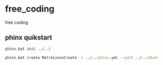 # free_coding
free coding

## phinx quikstart

```cmd
phinx.bat init ../../

phinx.bat create MetroLinesCreate -c ../../phinx.yml --path ../../db/migrations/
```